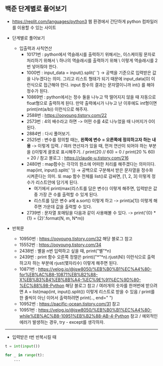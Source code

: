 ## 백준 단계별로 풀어보기
- https://replit.com/languages/python3 웹 환경에서 간단하게 python 컴파일러를 이용할 수 있는 사이트

- 단계별로 풀어보기
  - 입출력과 사칙연산
    - 10171번 : python에서 역슬래시를 출력하기 위해서는, 이스케이핑 문자로 처리하기 위해서 \ 하나의 역슬래시를 출력하기 위해 \\ 이렇게 역슬래시를 2번 넣어줘야 한다.
    - 1000번 : input_data = input().split(' ') -> 공백을 기준으로 입력받은 값을 나누겠다는 의미. 그리고 리스트 형태가 되기 때문에 input_data[0] 이런식으로 접근해야 한다. input 함수의 결과는 문자열이니까 int() 를 해야 정수가 된다.
    - 10869번 : python에서는 정수 둘을 나누고 딱 떨어지지 않을 때 자동으로 float형으로 출력하게 된다. 만약 출력예시가 나누고 난 이후에도 int형이면 print(int(a/b)) 이런식으로 해주자.
    - 2588번 : https://ooyoung.tistory.com/22 
    - 2573번 : 4의 배수라고 하면 -> 어떤 수를 4로 나누었을 때 나머지가 0이 된다. 
    - 2884번 : 다시 풀어보기.
    - 2525번 : 변수를 정의할 때는, **왼쪽에 변수 = 오른쪽에 정의하고자 하는 내용** -> 이렇게 입력. / 여러 연산자가 있을 때, 먼저 연산이 되어야 하는 부분을 ()이렇게 괄호로 표시해주기. / print(20 // 60) = 0 / print(20 % 60) = 20 / 참고 블로그 : https://claude-u.tistory.com/216
    - 2480번 : map함수는 각각의 원소에 어떠한 처리를 해주겠다는 의미이다. map(int, input().split(' ')) -> 공백으로 구분해서 받은 문자열을 정수화 시켜준다는 의미. 또 map 함수 전체를 list()로 감싸면, [1, 2, 3] 이렇게 정수가 리스트안에 담기게 된다.
      - 여기에서 print(max(리스트를 담은 변수)) 이렇게 해주면, 입력받은 값 중 가장 큰 수를 출력할 수 있게 된다.
      - 리스트를 담은 변수 a에 a.sort() 이렇게 하고 -> print(a[1]) 이렇게 해주면 가운데 값을 출력할 수 있다.
    - 2739번 : 문자열 포매팅을 다음과 같이 사용해볼 수 있다. -> print('{0} * {1} = {2}'.format(N, m, N*m))


- 반복문
  - 10950번 : https://ooyoung.tistory.com/32 해당 블로그 참고
  - 15552번 : https://ooyoung.tistory.com/34
  - 2438번 : 별을 n번 입력하고 싶을 때, print("별"*n)
  - 2439번 : print 함수 오른쪽 정렬은 print(("*"*n).rjust(N)) 이런식으로 출력하고자 하는 부분에 rjust(몇자리수) 이렇게 해주면 된다.
  - 10871번 : https://velog.io/@jsw8050/%EB%B0%B1%EC%A4%80-for%EB%AC%B8-10871%EB%B2%88-X%EB%B3%B4%EB%8B%A4-%EC%9E%91%EC%9D%80-%EC%88%98-Python 해당 블로그 참고 / 여러개의 숫자를 한꺼번에 받으려면 A = list(map(int, input().split()) 이렇게 리스트로 받을 수 있음 / print를 한 줄씩이 아닌 이어서 출력하려면 print(.., end=" ")
  - 10952번 : https://pacific-ocean.tistory.com/31 참고
  - 10951번 : https://velog.io/@jsw8050/%EB%B0%B1%EC%A4%80-while%EB%AC%B8-10951%EB%B2%88-AB-4-Python 참고 / 예외적인 에러가 발생하는 경우, try - except를 생각하자.
  


* * *
- 입력받은 t번 반복시킬 때
```python
t = int(input())

for _ in range(t):
    ...
```
